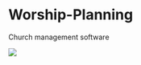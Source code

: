 # Worship-Planning
Church management software

![](/opt/lampp/htdocs/Worship-Planning/docs/rmimg/Template.png)